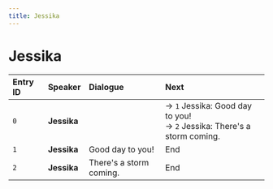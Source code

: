 ```yaml
---
title: Jessika
---
```


# Jessika


| Entry ID | Speaker | Dialogue | Next |
| :------- | :------ | :------- | :------------ |
| `0` | **Jessika** |  | → `1` Jessika: Good day to you\!<br>→ `2` Jessika: There's a storm coming\. |
| `1` | **Jessika** | Good day to you\! | End |
| `2` | **Jessika** | There's a storm coming\. | End |
